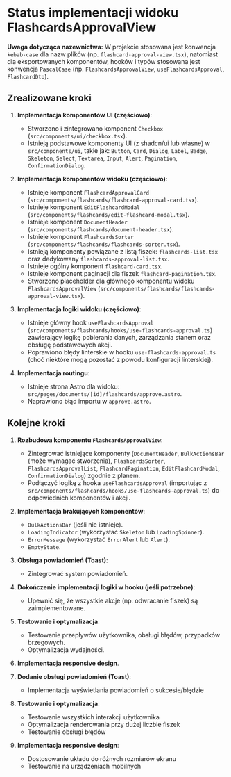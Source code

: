 # Status implementacji widoku FlashcardsApprovalView

**Uwaga dotycząca nazewnictwa:** W projekcie stosowana jest konwencja `kebab-case` dla nazw plików (np. `flashcard-approval-view.tsx`), natomiast dla eksportowanych komponentów, hooków i typów stosowana jest konwencja `PascalCase` (np. `FlashcardsApprovalView`, `useFlashcardsApproval`, `FlashcardDto`).

## Zrealizowane kroki

1.  **Implementacja komponentów UI (częściowo)**:
    *   Stworzono i zintegrowano komponent `Checkbox` (`src/components/ui/checkbox.tsx`).
    *   Istnieją podstawowe komponenty UI (z shadcn/ui lub własne) w `src/components/ui`, takie jak: `Button`, `Card`, `Dialog`, `Label`, `Badge`, `Skeleton`, `Select`, `Textarea`, `Input`, `Alert`, `Pagination`, `ConfirmationDialog`.

2.  **Implementacja komponentów widoku (częściowo)**:
    *   Istnieje komponent `FlashcardApprovalCard` (`src/components/flashcards/flashcard-approval-card.tsx`).
    *   Istnieje komponent `EditFlashcardModal` (`src/components/flashcards/edit-flashcard-modal.tsx`).
    *   Istnieje komponent `DocumentHeader` (`src/components/flashcards/document-header.tsx`).
    *   Istnieje komponent `FlashcardsSorter` (`src/components/flashcards/flashcards-sorter.tsx`).
    *   Istnieją komponenty powiązane z listą fiszek: `flashcards-list.tsx` oraz dedykowany `flashcards-approval-list.tsx`.
    *   Istnieje ogólny komponent `flashcard-card.tsx`.
    *   Istnieje komponent paginacji dla fiszek `flashcard-pagination.tsx`.
    *   Stworzono placeholder dla głównego komponentu widoku `FlashcardsApprovalView` (`src/components/flashcards/flashcards-approval-view.tsx`).

3.  **Implementacja logiki widoku (częściowo)**:
    *   Istnieje główny hook `useFlashcardsApproval` (`src/components/flashcards/hooks/use-flashcards-approval.ts`) zawierający logikę pobierania danych, zarządzania stanem oraz obsługę podstawowych akcji.
    *   Poprawiono błędy linterskie w hooku `use-flashcards-approval.ts` (choć niektóre mogą pozostać z powodu konfiguracji linterskiej).

4.  **Implementacja routingu**:
    *   Istnieje strona Astro dla widoku: `src/pages/documents/[id]/flashcards/approve.astro`.
    *   Naprawiono błąd importu w `approve.astro`.

## Kolejne kroki

1.  **Rozbudowa komponentu `FlashcardsApprovalView`**:
    *   Zintegrować istniejące komponenty (`DocumentHeader`, `BulkActionsBar` (może wymagać stworzenia), `FlashcardsSorter`, `FlashcardsApprovalList`, `FlashcardPagination`, `EditFlashcardModal`, `ConfirmationDialog`) zgodnie z planem.
    *   Podłączyć logikę z hooka `useFlashcardsApproval` (importując z `src/components/flashcards/hooks/use-flashcards-approval.ts`) do odpowiednich komponentów i akcji.

2.  **Implementacja brakujących komponentów**: 
    *   `BulkActionsBar` (jeśli nie istnieje).
    *   `LoadingIndicator` (wykorzystać `Skeleton` lub `LoadingSpinner`).
    *   `ErrorMessage` (wykorzystać `ErrorAlert` lub `Alert`).
    *   `EmptyState`.

3.  **Obsługa powiadomień (Toast)**:
    *   Zintegrować system powiadomień.

4.  **Dokończenie implementacji logiki w hooku (jeśli potrzebne)**:
    *   Upewnić się, że wszystkie akcje (np. odwracanie fiszek) są zaimplementowane.

5.  **Testowanie i optymalizacja**:
    *   Testowanie przepływów użytkownika, obsługi błędów, przypadków brzegowych.
    *   Optymalizacja wydajności.

6.  **Implementacja responsive design**.

7. **Dodanie obsługi powiadomień (Toast)**:
    - Implementacja wyświetlania powiadomień o sukcesie/błędzie

8. **Testowanie i optymalizacja**:
    - Testowanie wszystkich interakcji użytkownika
    - Optymalizacja renderowania przy dużej liczbie fiszek
    - Testowanie obsługi błędów

9. **Implementacja responsive design**:
    - Dostosowanie układu do różnych rozmiarów ekranu
    - Testowanie na urządzeniach mobilnych 